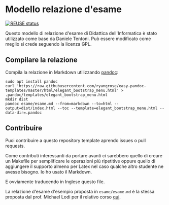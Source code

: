 <!--
SPDX-FileCopyrightText: 2022 Daniele Tentoni <daniele.tentoni.1996@gmail.com>

SPDX-License-Identifier: GPL-3.0-only
-->

# Modello relazione d'esame

[![REUSE status](https://api.reuse.software/badge/git.fsfe.org/reuse/api)](https://api.reuse.software/info/git.fsfe.org/reuse/api)

Questo modello di relazione d'esame di Didattica dell'Informatica è stato utilizzato come base da Daniele Tentoni. Può essere modificato come meglio si crede seguendo la licenza GPL.

## Compilare la relazione

Compila la relazione in Markdown utilizzando [pandoc](https://pandoc.org):

```
sudo apt install pandoc
curl 'https://raw.githubusercontent.com/ryangrose/easy-pandoc-templates/master/html/elegant_bootstrap_menu.html' > .pandoc/templates/elegant_bootstrap_menu.html
mkdir dist
pandoc esame/esame.md --from=markdown --to=html --output=dist/index.html --toc --template=elegant_bootstrap_menu.html --data-dir=.pandoc
```

## Contribuire

Puoi contribuire a questo repository template aprendo issues o pull requests.

Come contributi interessanti da portare avanti ci sarebbero quello di creare un Makefile per semplificare le operazioni più ripetitive oppure quello di aggiungere il supporto almeno per Latex nel caso qualche altro studente ne avesse bisogno. Io ho usato il Markdown.

E ovviamente traducendo in Inglese questo file.

La relazione d'esame d'esempio proposta in `esame/esame.md` è la stessa proposta dal prof. Michael Lodi per il relativo corso [qui](https://github.com/CSEd-unibo/CSEd-unibo.github.io/blob/master/modello_esame.md).
